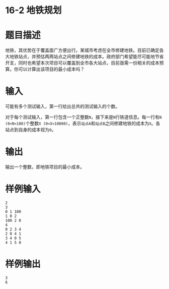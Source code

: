 # 16-2 地铁规划

# 题目描述

地铁，其优势在于覆盖面广方便出行。某城市考虑在全市修建地铁。目前已确定各大地铁站点，并预估两两站点之间修建地铁的成本。政府部门希望能尽可能地节省开支，同时也希望本次项目可以覆盖到全市各大站点，目前亟需一份相关的成本预算。你可以计算出该项目的最小成本吗？

# 输入

可能有多个测试输入，第一行给出总共的测试输入的个数。

对于每个测试输入，第一行包含一个正整数`N`，接下来是`N`行铁道信息。每一行有`N (0<N<100)`个整数`X (0<X<10000)`，表示`站点A`和`站点B`之间修建地铁的成本为`X`。各站点到自身的成本视为`0`。

# 输出

输出一个整数，即地铁项目的最小成本。

# 样例输入

```plain
2
3
0 1 100
1 0 2
100 2 0
4
0 2 3 4
2 0 4 1
3 4 0 5
4 1 5 0
```

# 样例输出

```plain
3
6
```

